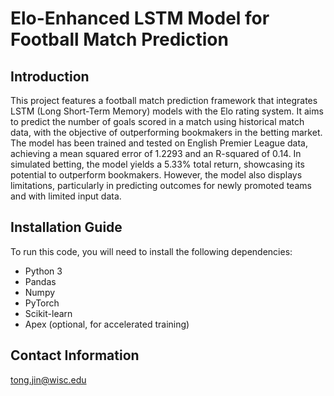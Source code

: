 # Elo-Enhanced LSTM Model for Football Match Prediction

## Introduction
This project features a football match prediction framework that integrates LSTM (Long Short-Term Memory) models with the Elo rating system. It aims to predict the number of goals scored in a match using historical match data, with the objective of outperforming bookmakers in the betting market. The model has been trained and tested on English Premier League data, achieving a mean squared error of 1.2293 and an R-squared of 0.14. In simulated betting, the model yields a 5.33% total return, showcasing its potential to outperform bookmakers. However, the model also displays limitations, particularly in predicting outcomes for newly promoted teams and with limited input data.

## Installation Guide
To run this code, you will need to install the following dependencies:
- Python 3
- Pandas
- Numpy
- PyTorch
- Scikit-learn
- Apex (optional, for accelerated training)

## Contact Information
tong.jin@wisc.edu
